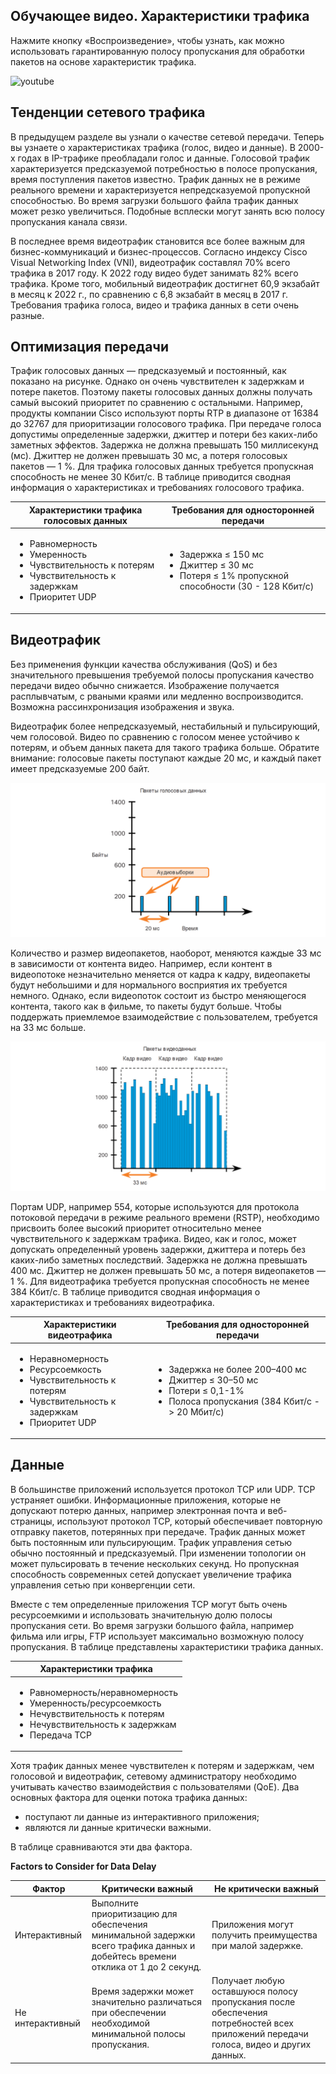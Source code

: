 <!-- 9.2.1 -->
## Обучающее видео. Характеристики трафика

Нажмите кнопку «Воспроизведение», чтобы узнать, как можно использовать гарантированную полосу пропускания для обработки пакетов на основе характеристик трафика.

![youtube](https://www.youtube.com/watch?v=T9HlXNYJNdg)

<!-- 9.2.2 -->
## Тенденции сетевого трафика

В предыдущем разделе вы узнали о качестве сетевой передачи. Теперь вы узнаете о характеристиках трафика (голос, видео и данные). В 2000-х годах в IP-трафике преобладали голос и данные. Голосовой трафик характеризуется предсказуемой потребностью в полосе пропускания, время поступления пакетов известно. Трафик данных не в режиме реального времени и характеризуется непредсказуемой пропускной способностью. Во время загрузки большого файла трафик данных может резко увеличиться. Подобные всплески могут занять всю полосу пропускания канала связи.

В последнее время видеотрафик становится все более важным для бизнес-коммуникаций и бизнес-процессов. Согласно индексу Cisco Visual Networking Index (VNI), видеотрафик составлял 70% всего трафика в 2017 году. К 2022 году видео будет занимать 82% всего трафика. Кроме того, мобильный видеотрафик достигнет 60,9 экзабайт в месяц к 2022 г., по сравнению с 6,8 экзабайт в месяц в 2017 г. Требования трафика  голоса, видео и трафика данных в сети очень разные.

<!-- 9.2.3 -->
## Оптимизация передачи

Трафик голосовых данных — предсказуемый и постоянный, как показано на рисунке. Однако он очень чувствителен к задержкам и потере пакетов. Поэтому пакеты голосовых данных должны получать самый высокий приоритет по сравнению с остальными. Например, продукты компании Cisco используют порты RTP в диапазоне от 16384 до 32767 для приоритизации голосового трафика. При передаче голоса допустимы определенные задержки, джиттер и потери без каких-либо заметных эффектов. Задержка не должна превышать 150 миллисекунд (мс). Джиттер не должен превышать 30 мс, а потеря голосовых пакетов — 1 %. Для трафика голосовых данных требуется пропускная способность не менее 30 Кбит/с. В таблице приводится сводная информация о характеристиках и требованиях голосового трафика.

| Характеристики трафика голосовых данных | Требования для односторонней передачи |
| --- | --- |
| <ul><li>Равномерность</li><li>Умеренность</li><li>Чувствительность к потерям</li><li>Чувствительность к задержкам</li><li>Приоритет UDP</li></ul> | <ul><li>Задержка ≤ 150 мс</li><li>Джиттер ≤ 30 мс</li><li>Потеря ≤ 1% пропускной способности (30 - 128 Кбит/с)</li></ul> |

<!-- 9.2.4 -->
## Видеотрафик 

Без применения функции качества обслуживания (QoS) и без значительного превышения требуемой полосы пропускания качество передачи видео обычно снижается. Изображение получается расплывчатым, с рваными краями или медленно воспроизводится. Возможна рассинхронизация изображения и звука.

Видеотрафик более непредсказуемый, нестабильный и пульсирующий, чем голосовой. Видео по сравнению с голосом менее устойчиво к потерям, и объем данных пакета для такого трафика больше. Обратите внимание: голосовые пакеты поступают каждые 20 мс, и каждый пакет имеет предсказуемые 200 байт.

![](./assets/9.2.4-1.png)
<!-- /courses/ensa-dl/ae8eb390-34fd-11eb-ba19-f1886492e0e4/aeb59c8c-34fd-11eb-ba19-f1886492e0e4/assets/c6842962-1c46-11ea-af56-e368b99e9723.svg -->

<!--
На рисунке показан график голосовых пакетов, поступающих каждые 20 мс и по 200 байт каждый.
-->

Количество и размер видеопакетов, наоборот, меняются каждые 33 мс в зависимости от контента видео. Например, если контент в видеопотоке незначительно меняется от кадра к кадру, видеопакеты будут небольшими и для нормального восприятия их требуется немного. Однако, если видеопоток состоит из быстро меняющегося контента, такого как в фильме, то пакеты будут больше. Чтобы поддержать приемлемое взаимодействие с пользователем, требуется на 33 мс больше.

![](./assets/9.2.4-2.png)
<!-- /courses/ensa-dl/ae8eb390-34fd-11eb-ba19-f1886492e0e4/aeb59c8c-34fd-11eb-ba19-f1886492e0e4/assets/c6847781-1c46-11ea-af56-e368b99e9723.svg -->

<!--
На рисунке показан график видеопакетов, изменяющихся по размеру и количеству каждые 33 мс. Первый видеокадр прибыл в 33 мс, имеет восемь образцов и варьируется от 1050 байт до 1200 байт в размере. Второй видеокадр прибыл в 33 мс, имеет пятнадцать образцов и варьируется от 600 байт до 1300 байт в размере. Третий видеокадр прибыл в 33 мс, имеет девять образцов и варьируется от 500 байт до 1200 байт в размере.
-->

Портам UDP, например 554, которые используются для протокола потоковой передачи в режиме реального времени (RSTP), необходимо присвоить более высокий приоритет относительно менее чувствительного к задержкам трафика. Видео, как и голос, может допускать определенный уровень задержки, джиттера и потерь без каких-либо заметных последствий. Задержка не должна превышать 400 мс. Джиттер не должен превышать 50 мс, а потеря видеопакетов — 1 %. Для видеотрафика требуется пропускная способность не менее 384 Кбит/с. В таблице приводится сводная информация о характеристиках и требованиях видеотрафика.

| Характеристики видеотрафика | Требования для односторонней передачи |
| --- | --- |
| <ul><li>Неравномерность</li><li>Ресурсоемкость</li><li>Чувствительность к потерям</li><li>Чувствительность к задержкам</li><li>Приоритет UDP</li></ul> | <ul><li>Задержка не более 200–400 мс</li><li>Джиттер ≤ 30–50 мс</li><li>Потери ≤ 0,1-1%</li><li>Полоса пропускания (384 Кбит/с - > 20 Мбит/с)</li></ul> |

<!-- 9.2.5 -->
## Данные

В большинстве приложений используется протокол TCP или UDP. TCP устраняет ошибки. Информационные приложения, которые не допускают потерю данных, например электронная почта и веб-страницы, используют протокол TCP, который обеспечивает повторную отправку пакетов, потерянных при передаче. Трафик данных может быть постоянным или пульсирующим. Трафик управления сетью обычно постоянный и предсказуемый. При изменении топологии он может пульсировать в течение нескольких секунд. Но пропускная способность современных сетей допускает увеличение трафика управления сетью при конвергенции сети.

Вместе с тем определенные приложения TCP могут быть очень ресурсоемкими и использовать значительную долю полосы пропускания сети. Во время загрузки большого файла, например фильма или игры, FTP использует максимально возможную полосу пропускания. В таблице представлены характеристики трафика данных.

| Характеристики трафика |
| --- |
| <ul><li>Равномерность/неравномерность</li><li>Умеренность/ресурсоемкость</li><li>Нечувствительность к потерям</li><li>Нечувствительность к задержкам</li><li>Передача TCP</li></ul> |

Хотя трафик данных менее чувствителен к потерям и задержкам, чем голосовой и видеотрафик, сетевому администратору необходимо учитывать качество взаимодействия с пользователями (QoE). Два основных фактора для оценки потока трафика данных:

* поступают ли данные из интерактивного приложения;
* являются ли данные критически важными.

В таблице сравниваются эти два фактора.

**Factors to Consider for Data Delay**

| **Фактор**  | **Критически важный**  | **Не критически важный** |
| --- | --- | --- |
| Интерактивный | Выполните приоритизацию для обеспечения минимальной задержки всего трафика данных и добейтесь времени отклика от 1 до 2 секунд. | Приложения могут получить преимущества при малой задержке. |
| Не интерактивный | Время задержки может значительно различаться при обеспечении необходимой минимальной полосы пропускания. | Получает любую оставшуюся полосу пропускания после обеспечения потребностей всех приложений передачи голоса, видео и других данных. |

<!-- 9.2.6 -->
<!-- quiz -->

